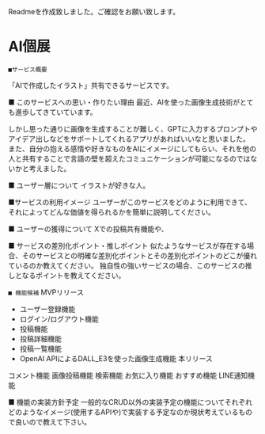 Readmeを作成致しました。ご確認をお願い致します。
# AI個展

`■サービス概要`

「AIで作成したイラスト」共有できるサービスです。

■ このサービスへの思い・作りたい理由
最近、AIを使った画像生成技術がとても進歩してきていています。

しかし思った通りに画像を生成することが難しく、GPTに入力するプロンプトやアイデア出しなどをサポートしてくれるアプリがあればいいなと思いました。
また、自分の抱える感情や好きなものをAIにイメージにしてもらい、それを他の人と共有することで言語の壁を超えたコミュニケーションが可能になるのではないかと考えました。

■ ユーザー層について
イラストが好きな人。


■サービスの利用イメージ
ユーザーがこのサービスをどのように利用できて、それによってどんな価値を得られるかを簡単に説明してください。

■ ユーザーの獲得について
Xでの投稿共有機能や、

■ サービスの差別化ポイント・推しポイント
似たようなサービスが存在する場合、そのサービスとの明確な差別化ポイントとその差別化ポイントのどこが優れているのか教えてください。
独自性の強いサービスの場合、このサービスの推しとなるポイントを教えてください。

`■ 機能候補`
MVPリリース
- ユーザー登録機能
- ログイン/ログアウト機能
- 投稿機能
- 投稿詳細機能
- 投稿一覧機能
- OpenAI APIによるDALL_E3を使った画像生成機能
本リリース

コメント機能
画像投稿機能
検索機能
お気に入り機能
おすすめ機能
LINE通知機能

■ 機能の実装方針予定
一般的なCRUD以外の実装予定の機能についてそれぞれどのようなイメージ(使用するAPIや)で実装する予定なのか現状考えているもので良いので教えて下さい。
